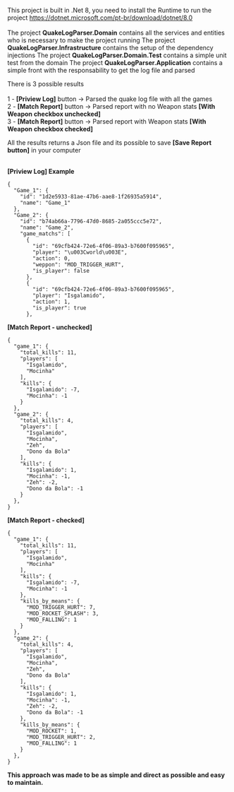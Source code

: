 This project is built in .Net 8, you need to install the Runtime to run the project
https://dotnet.microsoft.com/pt-br/download/dotnet/8.0
<br/><br/>
The project **QuakeLogParser.Domain** contains all the services and entities who is necessary to make the project running
The project **QuakeLogParser.Infrastructure** contains the setup of the dependency injections
The project **QuakeLogParser.Domain.Test** contains a simple unit test from the domain
The project **QuakeLogParser.Application** contains a simple front with the responsability to get the log file and parsed

There is 3 possible results <br/><br/>
1 - **[Priview Log]** button  -> Parsed the quake log file with all the games<br/>
2 - **[Match Report]** button -> Parsed report with no Weapon stats **[With Weapon checkbox unchecked]**<br/>
3 - **[Match Report]** button -> Parsed report with Weapon stats **[With Weapon checkbox checked]**<br/>

All the results returns a Json file and its possible to save **[Save Report button]** in your computer
<br/><br/>

**[Priview Log] Example**
```
{
  "Game_1": {
    "id": "1d2e5933-81ae-47b6-aae8-1f26935a5914",
    "name": "Game_1"
  },
  "Game_2": {
    "id": "b74ab66a-7796-47d0-8685-2a055ccc5e72",
    "name": "Game_2",
    "game_matchs": [
      {
        "id": "69cfb424-72e6-4f06-89a3-b7600f095965",
        "player": "\u003Cworld\u003E",
        "action": 0,
        "weppon": "MOD_TRIGGER_HURT",
        "is_player": false
      },
      {
        "id": "69cfb424-72e6-4f06-89a3-b7600f095965",
        "player": "Isgalamido",
        "action": 1,
        "is_player": true
      },
```

**[Match Report - unchecked]**

```
{
  "game_1": {
    "total_kills": 11,
    "players": [
      "Isgalamido",
      "Mocinha"
    ],
    "kills": {
      "Isgalamido": -7,
      "Mocinha": -1
    }
  },
  "game_2": {
    "total_kills": 4,
    "players": [
      "Isgalamido",
      "Mocinha",
      "Zeh",
      "Dono da Bola"
    ],
    "kills": {
      "Isgalamido": 1,
      "Mocinha": -1,
      "Zeh": -2,
      "Dono da Bola": -1
    }
  },
}
```

**[Match Report - checked]**

```
{
  "game_1": {
    "total_kills": 11,
    "players": [
      "Isgalamido",
      "Mocinha"
    ],
    "kills": {
      "Isgalamido": -7,
      "Mocinha": -1
    },
    "kills_by_means": {
      "MOD_TRIGGER_HURT": 7,
      "MOD_ROCKET_SPLASH": 3,
      "MOD_FALLING": 1
    }
  },
  "game_2": {
    "total_kills": 4,
    "players": [
      "Isgalamido",
      "Mocinha",
      "Zeh",
      "Dono da Bola"
    ],
    "kills": {
      "Isgalamido": 1,
      "Mocinha": -1,
      "Zeh": -2,
      "Dono da Bola": -1
    },
    "kills_by_means": {
      "MOD_ROCKET": 1,
      "MOD_TRIGGER_HURT": 2,
      "MOD_FALLING": 1
    }
  },
}
```

**This approach was made to be as simple and direct as possible and easy to maintain.**

